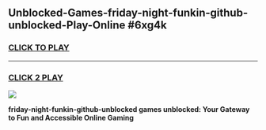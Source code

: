 
## Unblocked-Games-friday-night-funkin-github-unblocked-Play-Online #6xg4k
<h3>
<a href="https://news.freeplayer.one?title=friday-night-funkin-github-unblocked&ref=3">CLICK TO PLAY</a></h3>
<hr>

<h3>
<a href="https://news.freeplayer.one?title=friday-night-funkin-github-unblocked&ref=3">CLICK 2 PLAY</a>
  
</h3>

<a href="https://news.freeplayer.one?title=friday-night-funkin-github-unblocked&ref=3"><img src="https://clearcache.store/games.png"></a>


**friday-night-funkin-github-unblocked games unblocked: Your Gateway to Fun and Accessible Online Gaming**
